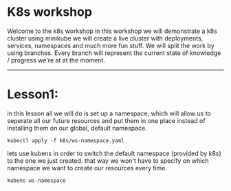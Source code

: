 # K8s workshop

Welcome to the k8s workshop
in this workshop we will demonstrate a k8s cluster using minikube
we will create a live cluster with deployments, services, namespaces and much more fun stuff.
We will split the work by using branches. Every branch will represent the current
state of knowledge / progress we're at at the moment.

---
# Lesson1:
in this lesson all we will do is set up a namespace, which will allow us to 
seperate all our future resources and put them in one place instead of 
installing them on our global, default namespace.

`kubectl apply -f k8s/ws-namespace.yaml`

lets use kubens in order to switch the default namespace (provided by k8s) to the one we just created.
that way we won't have to specify on which namespace we want to create our resources every time.

`kubens ws-namespace`